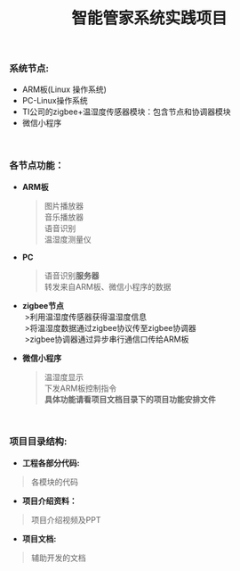 <h1 align="center">智能管家系统实践项目</h1>

<br>

<h3>系统节点:</h3>

  * ARM板(Linux 操作系统)  
  * PC-Linux操作系统  
  * TI公司的zigbee+温湿度传感器模块：包含节点和协调器模块  
  * 微信小程序  

<br>

<h3>各节点功能：</h3>

* **ARM板**  
  >图片播放器  
  >音乐播放器  
  >语音识别   
  >温湿度测量仪  

* **PC**
  >语音识别**服务器**  
  >转发来自ARM板、微信小程序的数据  

* **zigbee节点**  
  >利用温湿度传感器获得温湿度信息  
  >将温湿度数据通过zigbee协议传至zigbee协调器  
  >zigbee协调器通过异步串行通信口传给ARM板
  
* **微信小程序**
  >温湿度显示  
  >下发ARM板控制指令  
  > **具体功能请看项目文档目录下的项目功能安排文件**

<br>

<h3>项目目录结构:</h3>

* **工程各部分代码:**  
>各模块的代码

* **项目介绍资料：**
>项目介绍视频及PPT

* **项目文档:**
>辅助开发的文档
